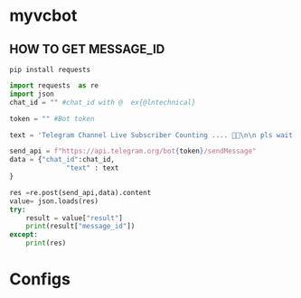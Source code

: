 # myvcbot


## HOW TO GET MESSAGE_ID 

```pip install requests```

```python
import requests  as re 
import json
chat_id = "" #chat_id with @  ex{@lntechnical}

token = "" #Bot token

text = 'Telegram Channel Live Subscriber Counting .... 🎉🎉\n\n pls wait for live count'

send_api = f"https://api.telegram.org/bot{token}/sendMessage"
data = {"chat_id":chat_id,
              "text" : text
}

res =re.post(send_api,data).content
value= json.loads(res)
try:
	result = value["result"]
	print(result["message_id"])
except:
	print(res)

```

# Configs 

